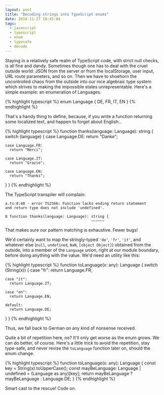 ```yaml
---
layout: post
title: "Decoding strings into TypeScript enums"
date: 2018-11-27 18:45:04
tags:
  - javascript
  - typescript
  - enum
  - typesafe
  - decode
---
```


Staying in a relatively safe realm of TypeScript code, with strict null checks, is all fine and
dandy. Sometimes though one has to deal with the cruel outside world: JSON from the server or from
the localStorage, user input, URL route parameters, and so on. Then we have to shoehorn the
uncontrolled chaos from the outside into our nice algebraic type system which strives to making the
impossible states unrepresentable. Here's a simple example: an enumeration of Languages.

{% highlight typescript %}
enum Language { DE, FR, IT, EN }
{% endhighlight %}

That's a handy thing to define, because, if you write a function returning some localized text, and
happen to forget about English…

{% highlight typescript %}
function thanks(language: Language): string {
  switch (language) {
    case Language.DE:
      return "Danke";

    case Language.FR:
      return "Merci";

    case Language.IT:
      return "Grazie";

    case Language.EN:
      return "Thanks";
  }
}
{% endhighlight %}

The TypeScript transpiler will complain:

    a.ts:8:40 - error TS2366: Function lacks ending return statement
    and return type does not include 'undefined'.

    8 function thanks(language: Language): string {
                                           ~~~~~~

That makes sure our pattern matching is exhaustive. Fewer bugs!

We'd certainly want to map the stringly-typed `'de'`, `'fr'`, `'it'`, and whatever else (`null`,
`undefined`, `NaN`, `[object Object]`) obtained from the outside, into a member of the `Language`
union, right at our module boundary, before doing anything with the value. We'd need an utility like
this:

{% highlight typescript %}
function toLanguage(x: any): Language {
  switch (String(x)) {
    case "fr":
      return Language.FR;

    case "it":
      return Language.IT;

    case "en":
      return Language.EN;

    default:
      return Language.DE;
  }
}
{% endhighlight %}

Thus, we fall back to German on any kind of nonsense received.

Quite a bit of repetition here, no? It'll only get worse as the enum grows. We can do better, of
course. Here's a little trick to avoid the repetition, stay type-safe, and never revise the
`toLanguage` function later on, should the enum change.

{% highlight typescript %}
function toLanguage(x: any): Language {
  const key = String(x).toUpperCase();
  const mayBeLanguage: Language | undefined = (Language as any)[key];
  return mayBeLanguage ? mayBeLanguage : Language.DE;
}
{% endhighlight %}

Smart cast to the rescue! Code on.

